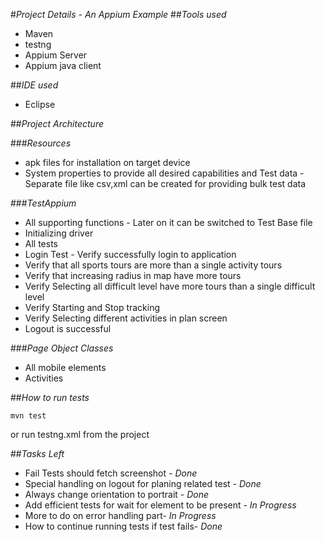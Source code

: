 #*Project Details - An Appium Example*
##*Tools used* 
- Maven
- testng
- Appium Server
- Appium java client 

##*IDE used*
- Eclipse 

##*Project Architecture* 

###*Resources* 
- apk files for installation on target device 
- System properties to provide all desired capabilities and Test data - Separate file like csv,xml can be created for providing bulk test data

###*TestAppium*
- All supporting functions - Later on it can be switched to Test Base file 
- Initializing driver 
- All tests 
- Login Test - Verify successfully login to application 
- Verify that all sports tours are more than a single activity tours 
- Verify that increasing radius in map have more tours 
- Verify Selecting all difficult level have more tours than a single difficult level 
- Verify Starting and Stop tracking 
- Verify Selecting different activities in plan screen
- Logout is successful

###*Page Object Classes* 
- All mobile elements 
- Activities

##*How to run tests* 
```
mvn test
```

or run testng.xml from the project

##*Tasks Left* 
- Fail Tests should fetch screenshot - *Done*
- Special handling on logout for planing related test - *Done*
- Always change orientation to portrait - *Done*
- Add efficient tests for wait for element to be present - *In Progress* 
- More to do on error handling part- *In Progress*
- How to continue running tests if test fails- *Done*
 
